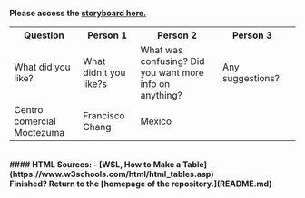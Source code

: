 <b>Please access the [storyboard here.](https://preview.shorthand.com/ELCy4XNoBlsQ5GUp)

<table>
  <tr>
    <th>Question</th>
    <th>Person 1</th>
    <th>Person 2</th>
    <th>Person 3<th>
  </tr>
  <tr>
    <td>What did you like?</td>
    <td>What didn't you like?s</td>
    <td>What was confusing? Did you want more info on anything?</td>
    <td>Any suggestions?</td>
  </tr>
  <tr>
    <td>Centro comercial Moctezuma</td>
    <td>Francisco Chang</td>
    <td>Mexico</td>
  </tr>
</table>
  
<br>
#### HTML Sources: 
- [WSL, How to Make a Table](https://www.w3schools.com/html/html_tables.asp)
<br>
Finished? Return to the [homepage of the repository.](README.md)
